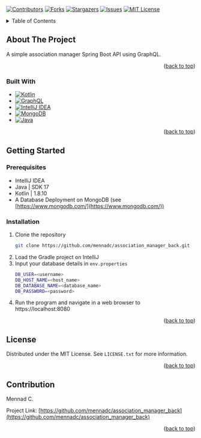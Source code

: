 <a name="readme-top"></a>

<!-- PROJECT SHIELDS -->
[![Contributors][contributors-shield]][contributors-url]
[![Forks][forks-shield]][forks-url]
[![Stargazers][stars-shield]][stars-url]
[![Issues][issues-shield]][issues-url]
[![MIT License][license-shield]][license-url]



<!-- TABLE OF CONTENTS -->
<details>
  <summary>Table of Contents</summary>
  <ol>
    <li>
      <a href="#about-the-project">About The Project</a>
      <ul>
        <li><a href="#built-with">Built With</a></li>
      </ul>
    </li>
    <li>
      <a href="#getting-started">Getting Started</a>
      <ul>
        <li><a href="#prerequisites">Prerequisites</a></li>
        <li><a href="#installation">Installation</a></li>
      </ul>
    </li>
    <li><a href="#license">License</a></li>
    <li><a href="#contribution">Contribution</a></li>
  </ol>
</details>



<!-- ABOUT THE PROJECT -->
## About The Project

A simple association manager Spring Boot API using GraphQL.

<p align="right">(<a href="#readme-top">back to top</a>)</p>


### Built With

* [![Kotlin][Kotlin-shield]][Kotlin-url]
* [![GraphQL][GraphQL-shield]][GraphQL-url]
* [![IntelliJ IDEA][IntelliJ IDEA-shield]][IntelliJ IDEA-url]
* [![MongoDB][MongoDB-shield]][MongoDB-url]
* [![Java][Java-shield]][Java-url]

<p align="right">(<a href="#readme-top">back to top</a>)</p>


<!-- GETTING STARTED -->
## Getting Started

### Prerequisites

- IntelliJ IDEA
- Java | SDK 17
- Kotlin | 1.8.10
- A Database Deployment on MongoDB (see [https://www.mongodb.com/](https://www.mongodb.com/))

### Installation

1. Clone the repository
   ```sh
   git clone https://github.com/mennadc/association_manager_back.git
   ```
2. Load the Gradle project on IntelliJ
3. Input your database details in `env.properties`
   ```sh
   DB_USER=<username>
   DB_HOST_NAME=<host_name>
   DB_DATABASE_NAME=<database_name>
   DB_PASSWORD=<password>
   ```
4. Run the program and navigate in a web browser to https://localhost:8080

<p align="right">(<a href="#readme-top">back to top</a>)</p>



<!-- LICENSE -->
## License

Distributed under the MIT License. See `LICENSE.txt` for more information.

<p align="right">(<a href="#readme-top">back to top</a>)</p>



<!-- CONTRIBUTION -->
## Contribution

Mennad C.

Project Link: [https://github.com/mennadc/association_manager_back](https://github.com/mennadc/association_manager_back)

<p align="right">(<a href="#readme-top">back to top</a>)</p>



<!-- MARKDOWN LINKS & IMAGES -->
[contributors-shield]: https://img.shields.io/github/contributors/mennadc/association_manager_back.svg?style=for-the-badge
[contributors-url]: https://github.com/mennadc/association_manager_back/graphs/contributors

[forks-shield]: https://img.shields.io/github/forks/mennadc/association_manager_back.svg?style=for-the-badge
[forks-url]: https://github.com/mennadc/association_manager_back/network/members

[stars-shield]: https://img.shields.io/github/stars/mennadc/association_manager_back.svg?style=for-the-badge
[stars-url]: https://github.com/mennadc/association_manager_back/stargazers

[issues-shield]: https://img.shields.io/github/issues/mennadc/association_manager_back.svg?style=for-the-badge
[issues-url]: https://github.com/mennadc/association_manager_back/issues

[license-shield]: https://img.shields.io/github/license/mennadc/association_manager_back.svg?style=for-the-badge
[license-url]: https://github.com/mennadc/association_manager_back/blob/main/LICENSE.txt

[Kotlin-shield]: https://img.shields.io/badge/kotlin-%237F52FF.svg?style=for-the-badge&logo=kotlin&logoColor=white
[Kotlin-url]: https://kotlinlang.org/

[GraphQL-shield]: https://img.shields.io/badge/-GraphQL-E10098?style=for-the-badge&logo=graphql&logoColor=white
[GraphQL-url]: https://graphql.org/

[IntelliJ IDEA-shield]: https://img.shields.io/badge/IntelliJIDEA-000000.svg?style=for-the-badge&logo=intellij-idea&logoColor=white
[IntelliJ IDEA-url]: https://www.jetbrains.com/idea/

[MongoDB-shield]: https://img.shields.io/badge/MongoDB-%234ea94b.svg?style=for-the-badge&logo=mongodb&logoColor=white
[MongoDB-url]: https://www.mongodb.com/

[Java-shield]: https://img.shields.io/badge/java-%23ED8B00.svg?style=for-the-badge&logo=java&logoColor=white
[Java-url]: https://www.oracle.com/
